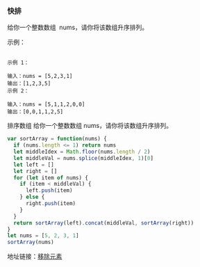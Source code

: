 ### 快排

给你一个整数数组  nums，请你将该数组升序排列。

示例：

```

示例 1：

输入：nums = [5,2,3,1]
输出：[1,2,3,5]
示例 2：

输入：nums = [5,1,1,2,0,0]
输出：[0,0,1,1,2,5]
```

排序数组
给你一个整数数组 nums，请你将该数组升序排列。

```js
var sortArray = function(nums) {
  if (nums.length <= 1) return nums
  let middleIdex = Math.floor(nums.length / 2)
  let middleVal = nums.splice(middleIdex, 1)[0]
  let left = []
  let right = []
  for (let item of nums) {
    if (item < middleVal) {
      left.push(item)
    } else {
      right.push(item)
    }
  }
  return sortArray(left).concat(middleVal, sortArray(right))
}
let nums = [5, 2, 3, 1]
sortArray(nums)
```

地址链接：<a href='https://leetcode-cn.com/problems/sort-an-array' target='_blak'>移除元素</a>
